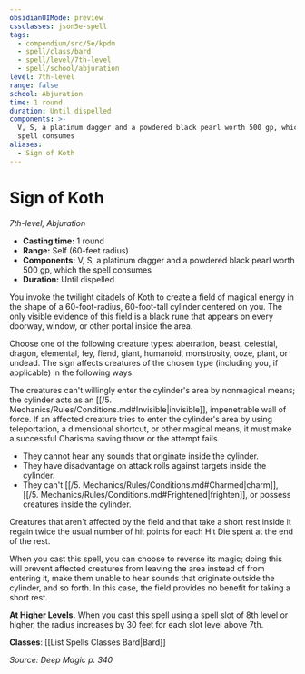 ```yaml
---
obsidianUIMode: preview
cssclasses: json5e-spell
tags:
  - compendium/src/5e/kpdm
  - spell/class/bard
  - spell/level/7th-level
  - spell/school/abjuration
level: 7th-level
range: false
school: Abjuration
time: 1 round
duration: Until dispelled
components: >-
  V, S, a platinum dagger and a powdered black pearl worth 500 gp, which the
  spell consumes
aliases:
  - Sign of Koth
---
```

# Sign of Koth
*7th-level, Abjuration*  

- **Casting time:** 1 round
- **Range:** Self (60-feet radius)
- **Components:** V, S, a platinum dagger and a powdered black pearl worth 500 gp, which the spell consumes
- **Duration:** Until dispelled

You invoke the twilight citadels of Koth to create a field of magical energy in the shape of a 60-foot-radius, 60-foot-tall cylinder centered on you. The only visible evidence of this field is a black rune that appears on every doorway, window, or other portal inside the area.

Choose one of the following creature types: aberration, beast, celestial, dragon, elemental, fey, fiend, giant, humanoid, monstrosity, ooze, plant, or undead. The sign affects creatures of the chosen type (including you, if applicable) in the following ways:

The creatures can't willingly enter the cylinder's area by nonmagical means; the cylinder acts as an [[/5. Mechanics/Rules/Conditions.md#Invisible\|invisible]], impenetrable wall of force. If an affected creature tries to enter the cylinder's area by using teleportation, a dimensional shortcut, or other magical means, it must make a successful Charisma saving throw or the attempt fails.

- They cannot hear any sounds that originate inside the cylinder.  
- They have disadvantage on attack rolls against targets inside the cylinder.  
- They can't [[/5. Mechanics/Rules/Conditions.md#Charmed\|charm]], [[/5. Mechanics/Rules/Conditions.md#Frightened\|frighten]], or possess creatures inside the cylinder.  

Creatures that aren't affected by the field and that take a short rest inside it regain twice the usual number of hit points for each Hit Die spent at the end of the rest.

When you cast this spell, you can choose to reverse its magic; doing this will prevent affected creatures from leaving the area instead of from entering it, make them unable to hear sounds that originate outside the cylinder, and so forth. In this case, the field provides no benefit for taking a short rest.

**At Higher Levels.** When you cast this spell using a spell slot of 8th level or higher, the radius increases by 30 feet for each slot level above 7th.

**Classes**: [[List Spells Classes Bard\|Bard]]

*Source: Deep Magic p. 340*
